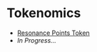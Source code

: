 # Tokenomics

- [Resonance Points Token](https://github.com/PlayResonance/whitepaper/blob/main/tokenomics/rpt.md)
- <i> In Progress...</i>
